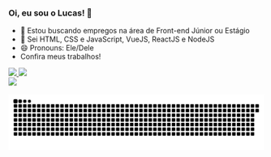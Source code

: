 ### Oi, eu sou o Lucas! 👋

- 🔭 Estou buscando empregos na área de Front-end Júnior ou Estágio
- 📖 Sei HTML, CSS e JavaScript, VueJS, ReactJS e NodeJS
- 😄 Pronouns: Ele/Dele
- Confira meus trabalhos!

<div>
  <a href="https://github.com/lucasbf7">
  <img height="180em" src="https://github-readme-stats.vercel.app/api?username=lucasbf7&show_icons=true&theme=chartreuse-dark&include_all_commits=true&count_private=true"/>
  <img height="180em" src="https://github-readme-stats.vercel.app/api/top-langs/?username=lucasbf7&layout=compact&langs_count=7&theme=chartreuse-dark"/>
</div>

<div>
  <a href="https://www.linkedin.com/in/lucas-borges-451375ab/" target="_blank"><img src="https://img.shields.io/badge/LinkedIn-0077B5?style=for-the-badge&logo=linkedin&logoColor=white" target="_blank"></a>

 ![Snake animation](https://github.com/lucasbf7/lucasbf7/blob/output/github-contribution-grid-snake.svg)  
  
</div>
